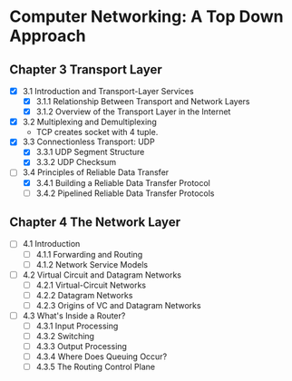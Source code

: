 # Computer Networking: A Top Down Approach

## Chapter 3 Transport Layer

- [x] 3.1 Introduction and Transport-Layer Services
  - [x] 3.1.1 Relationship Between Transport and Network Layers
  - [x] 3.1.2 Overview of the Transport Layer in the Internet
- [x] 3.2 Multiplexing and Demultiplexing
  - TCP creates socket with 4 tuple.
- [x] 3.3 Connectionless Transport: UDP
  - [x] 3.3.1 UDP Segment Structure
  - [x] 3.3.2 UDP Checksum
- [ ] 3.4 Principles of Reliable Data Transfer
  - [x] 3.4.1 Building a Reliable Data Transfer Protocol
  - [ ] 3.4.2 Pipelined Reliable Data Transfer Protocols

## Chapter 4 The Network Layer

- [ ] 4.1 Introduction
  - [ ] 4.1.1 Forwarding and Routing
  - [ ] 4.1.2 Network Service Models
- [ ] 4.2 Virtual Circuit and Datagram Networks
  - [ ] 4.2.1 Virtual-Circuit Networks
  - [ ] 4.2.2 Datagram Networks
  - [ ] 4.2.3 Origins of VC and Datagram Networks
- [ ] 4.3 What's Inside a Router?
  - [ ] 4.3.1 Input Processing
  - [ ] 4.3.2 Switching
  - [ ] 4.3.3 Output Processing
  - [ ] 4.3.4 Where Does Queuing Occur?
  - [ ] 4.3.5 The Routing Control Plane
